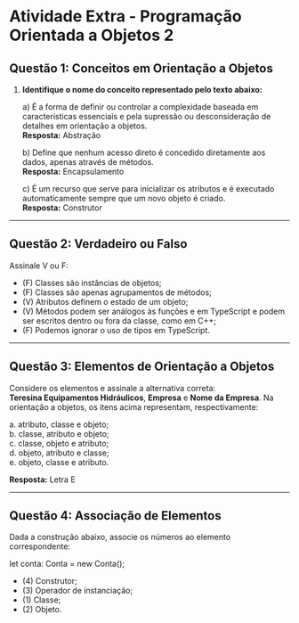 # Atividade Extra - Programação Orientada a Objetos 2

## Questão 1: Conceitos em Orientação a Objetos

1. **Identifique o nome do conceito representado pelo texto abaixo:**

   a) É a forma de definir ou controlar a complexidade baseada em características essenciais e pela supressão ou desconsideração de detalhes em orientação a objetos.  
   **Resposta:** Abstração

   b) Define que nenhum acesso direto é concedido diretamente aos dados, apenas através de métodos.  
   **Resposta:** Encapsulamento

   c) É um recurso que serve para inicializar os atributos e é executado automaticamente sempre que um novo objeto é criado.  
   **Resposta:** Construtor

---

## Questão 2: Verdadeiro ou Falso

Assinale V ou F:

- (F) Classes são instâncias de objetos;
- (F) Classes são apenas agrupamentos de métodos;
- (V) Atributos definem o estado de um objeto;
- (V) Métodos podem ser análogos às funções e em TypeScript e podem ser escritos dentro ou fora da classe, como em C++;
- (F) Podemos ignorar o uso de tipos em TypeScript.

---

## Questão 3: Elementos de Orientação a Objetos

Considere os elementos e assinale a alternativa correta:  
**Teresina Equipamentos Hidráulicos**, **Empresa** e **Nome da Empresa**. Na orientação a objetos, os itens acima representam, respectivamente:

a. atributo, classe e objeto;  
b. classe, atributo e objeto;  
c. classe, objeto e atributo;  
d. objeto, atributo e classe;  
e. objeto, classe e atributo.  

**Resposta:** Letra E

---

## Questão 4: Associação de Elementos

Dada a construção abaixo, associe os números ao elemento correspondente:

let conta: Conta = new Conta();

- (4) Construtor;
- (3) Operador de instanciação;
- (1) Classe;
- (2) Objeto.

